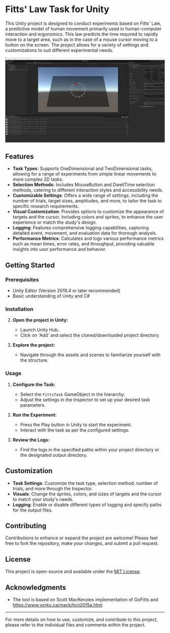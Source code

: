 # Fitts' Law Task for Unity

This Unity project is designed to conduct experiments based on Fitts' Law, a predictive model of human movement primarily used in human-computer interaction and ergonomics. This law predicts the time required to rapidly move to a target area, such as in the case of a mouse cursor moving to a button on the screen. The project allows for a variety of settings and customizations to suit different experimental needs.

[![Link to YouTube](https://github.com/valentin-schwind/fitts-law-unity/blob/master/screenshot.png)](https://youtu.be/e69nWZy3qBI)

## Features

- **Task Types**: Supports OneDimensional and TwoDimensional tasks, allowing for a range of experiments from simple linear movements to more complex 2D tasks.
- **Selection Methods**: Includes MouseButton and DwellTime selection methods, catering to different interaction styles and accessibility needs.
- **Customizable Settings**: Offers a wide range of settings, including the number of trials, target sizes, amplitudes, and more, to tailor the task to specific research requirements.
- **Visual Customization**: Provides options to customize the appearance of targets and the cursor, including colors and sprites, to enhance the user experience or match the study's design.
- **Logging**: Features comprehensive logging capabilities, capturing detailed event, movement, and evaluation data for thorough analysis.
- **Performance Metrics**: Calculates and logs various performance metrics such as mean times, error rates, and throughput, providing valuable insights into user performance and behavior.

## Getting Started

### Prerequisites

- Unity Editor (Version 2019.4 or later recommended)
- Basic understanding of Unity and C#

### Installation

2. **Open the project in Unity:**
   - Launch Unity Hub.
   - Click on 'Add' and select the cloned/downloaded project directory.

3. **Explore the project:**
   - Navigate through the assets and scenes to familiarize yourself with the structure.

### Usage

1. **Configure the Task:**
   - Select the `FittsTask` GameObject in the hierarchy.
   - Adjust the settings in the Inspector to set up your desired task parameters.

2. **Run the Experiment:**
   - Press the Play button in Unity to start the experiment.
   - Interact with the task as per the configured settings.

3. **Review the Logs:**
   - Find the logs in the specified paths within your project directory or the designated output directory.

## Customization

- **Task Settings**: Customize the task type, selection method, number of trials, and more through the Inspector.
- **Visuals**: Change the sprites, colors, and sizes of targets and the cursor to match your study's needs.
- **Logging**: Enable or disable different types of logging and specify paths for the output files.

## Contributing

Contributions to enhance or expand the project are welcome! Please feel free to fork the repository, make your changes, and submit a pull request.

## License

This project is open-source and available under the [MIT License](LICENSE.md).

## Acknowledgments
 
- The tool is based on Scott MacKenzies implementation of GoFitts and https://www.yorku.ca/mack/hcii2015a.html

---

For more details on how to use, customize, and contribute to this project, please refer to the individual files and comments within the project.
